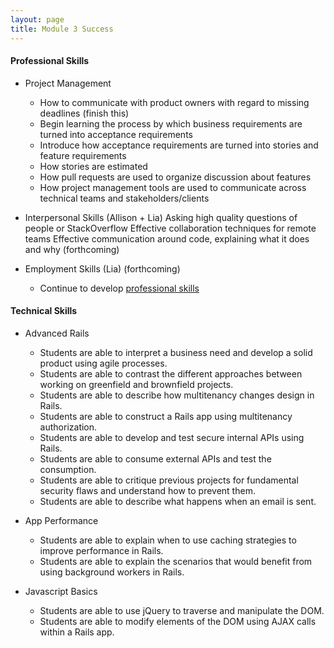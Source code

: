 ```yaml
---
layout: page
title: Module 3 Success
---
```


#### Professional Skills

* Project Management
  * How to communicate with product owners with regard to missing deadlines (finish this) 
  * Begin learning the process by which business requirements are turned into acceptance requirements
  * Introduce how acceptance requirements are turned into stories and feature requirements
  * How stories are estimated
  * How pull requests are used to organize discussion about features
  * How project management tools are used to communicate across technical teams and stakeholders/clients

* Interpersonal Skills (Allison + Lia)
Asking high quality questions of people or StackOverflow
Effective collaboration techniques for remote teams
Effective communication around code, explaining what it does and why
(forthcoming)
* Employment Skills (Lia)
(forthcoming)

  * Continue to develop [professional skills](lessons/https://gist.github.com/anonymous/79b0a5b97847a6cdb57caf1f4abad508)

#### Technical Skills

* Advanced Rails
  * Students are able to interpret a business need and develop a solid product using agile processes.
  * Students are able to contrast the different approaches between working on greenfield and brownfield projects.
  * Students are able to describe how multitenancy changes design in Rails.
  * Students are able to construct a Rails app using multitenancy authorization.
  * Students are able to develop and test secure internal APIs using Rails.
  * Students are able to consume external APIs and test the consumption.
  * Students are able to critique previous projects for fundamental security flaws and understand how to prevent them.
  * Students are able to describe what happens when an email is sent.

* App Performance
  * Students are able to explain when to use caching strategies to improve performance in Rails.
  * Students are able to explain the scenarios that would benefit from using background workers in Rails.

* Javascript Basics
  * Students are able to use jQuery to traverse and manipulate the DOM.
  * Students are able to modify elements of the DOM using AJAX calls within a Rails app.

